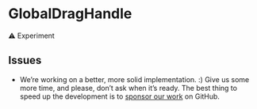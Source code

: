# GlobalDragHandle

⚠️ Experiment

## Issues
* We’re working on a better, more solid implementation. :) Give us some more time, and please, don’t ask when it’s ready. The best thing to speed up the development is to [sponsor our work](/sponsor) on GitHub.

<demo name="Experiments/GlobalDragHandle" />
